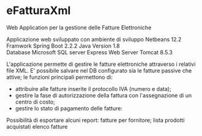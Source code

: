 # eFatturaXml
 Web Application per la gestione delle Fatture Elettroniche 

Applicazione web sviluppato con ambiente di sviluppo Netbeans 12.2
Framwork Spring Boot 2.2.2
Java Version 1.8  
Database Microsoft SQL server Express
Web Server Tomcat 8.5.3

L'applicazione permette di gestire le fatture elettroniche attraverso i relativi file XML. 
E' possibile salvare nel DB configurato sia le fatture passive che attive;
le funzioni principali permettono di:
- attribuire alle fatture inserite il protocollo IVA (numero e data);
- gestire la fase di autorizzazione della fattura con l'assegnazione di un centro di costo;
- gestire lo stato di pagamento delle fatture:

Possibilità di esportare alcuni report:
fatture per fornitore;
lista prodotti acquistati
elenco fatture 
